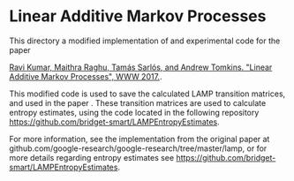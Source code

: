 # Linear Additive Markov Processes

This directory a modified implementation of and experimental code for the paper

[Ravi Kumar, Maithra Raghu, Tamás Sarlós, and Andrew Tomkins. "Linear Additive Markov
Processes", WWW 2017.](https://arxiv.org/abs/1704.01255).

This modified code is used to save the calculated LAMP transition matrices, and used in the paper <URL pending>. These transition matrices are used to calculate entropy estimates, using the code located in the following repository https://github.com/bridget-smart/LAMPEntropyEstimates.

For more information, see the implementation from the original paper at github.com/google-research/google-research/tree/master/lamp, or for more details regarding entropy estimates see https://github.com/bridget-smart/LAMPEntropyEstimates.


